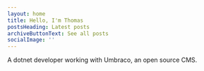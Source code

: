```yaml
---
layout: home
title: Hello, I'm Thomas
postsHeading: Latest posts
archiveButtonText: See all posts
socialImage: ''
---
```

A dotnet developer working with Umbraco, an open source CMS. 